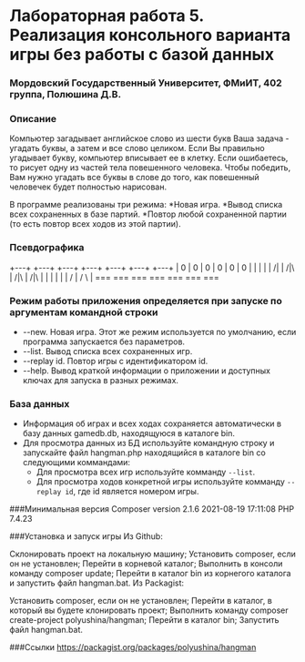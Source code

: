 # Лабораторная работа 5. Реализация консольного варианта игры без работы с базой данных
### Мордовский Государственный Университет, ФМиИТ, 402 группа, Полюшина Д.В.

### Описание
 Компьютер загадывает английское слово из шести букв Ваша задача - угадать буквы, а затем и все слово целиком.
 Если Вы правильно угадывает букву, компьютер вписывает ее в клетку. Если ошибаетесь, то рисует одну из частей тела 
 повешенного человека. Чтобы победить, Вам нужно угадать все буквы в слове до того, как повешенный человечек будет
 полностью нарисован.
 
 В программе реализованы три режима:
 *Новая игра.
 *Вывод списка всех сохраненных в базе партий.
 *Повтор любой сохраненной партии (то есть повтор всех ходов из этой партии).

### Псевдографика
+---+    +---+    +---+    +---+    +---+    +---+    +---+
    |    0   |    0   |    0   |    0   |    0   |    0   |
    |        |    |   |   /|   |   /|\  |   /|\  |   /|\  |
    |        |        |        |        |   /    |   / \  |
   ===      ===      ===      ===      ===      ===      ===


### Режим работы приложения определяется при запуске по аргументам командной строки
* --new. Новая игра. Этот же режим используется по умолчанию, если программа запускается без параметров.
* --list. Вывод списка всех сохраненных игр.
* --replay id. Повтор игры с идентификатором id.
* --help. Вывод краткой информации о приложении и доступных ключах для запуска в разных режимах.

### База данных

* Информация об играх и всех ходах сохраняется автоматически в базу данных gamedb.db, находящуюся в каталоге bin.
* Для просмотра данных из БД используйте командную строку и запускайте файл hangman.php находящийся в каталоге bin со следующими коммандами:
    * Для просмотра всех игр используйте комманду `--list`.
    * Для просмотра ходов конкретной игры используйте комманду `--replay id`, где id является номером игры.


###Минимальная версия
Composer version 2.1.6 2021-08-19 17:11:08
PHP 7.4.23

###Установка и запуск игры
Из Github:

Склонировать проект на локальную машину;
Установить composer, если он не установлен;
Перейти в корневой каталог;
Выполнить в консоли команду composer update;
Перейти в каталог bin из корнегого каталога и запустить файл hangman.bat.
Из Packagist:

Установить composer, если он не установлен;
Перейти в каталог, в который вы будете клонировать проект;
Выполнить команду composer create-project polyushina/hangman;
Перейти в каталог bin;
Запустить файл hangman.bat.

###Ссылки
https://packagist.org/packages/polyushina/hangman
